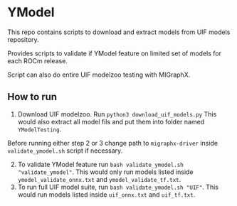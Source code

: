 # YModel 

This repo contains scripts to download and extract models from UIF models repository. 

Provides scripts to validate if YModel feature on limited set of models for each ROCm release. 

Script can also do entire UIF modelzoo testing with MIGraphX. 

## How to run
1. Download UIF modelzoo. Run `python3 download_uif_models.py` This would also extract all model fils and put them into folder named `YModelTesting`. 

Before running either step 2 or 3 change path to `migraphx-driver` inside `validate_ymodel.sh` script if necessary.

2. To validate YModel feature run `bash validate_ymodel.sh "validate_ymodel"`.  This would only run models listed inside `ymodel_validate_onnx.txt` and `ymodel_validate_tf.txt`.  
3. To run full UIF model suite, run `bash validate_ymodel.sh "UIF"`. This would run models listed inside `uif_onnx.txt` and `uif_tf.txt`. 

